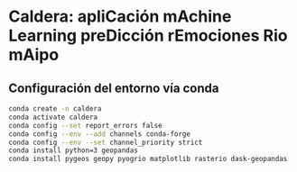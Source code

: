 # Caldera: apliCación mAchine Learning preDicción rEmociones Rio mAipo

## Configuración del entorno vía conda

```bash
conda create -n caldera
conda activate caldera
conda config --set report_errors false
conda config --env --add channels conda-forge
conda config --env --set channel_priority strict
conda install python=3 geopandas
conda install pygeos geopy pyogrio matplotlib rasterio dask-geopandas
```
